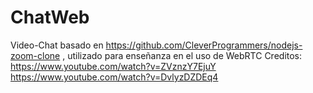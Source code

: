 # ChatWeb
Video-Chat basado en https://github.com/CleverProgrammers/nodejs-zoom-clone , utilizado para enseñanza en el uso de WebRTC
Creditos:
https://www.youtube.com/watch?v=ZVznzY7EjuY
https://www.youtube.com/watch?v=DvlyzDZDEq4
